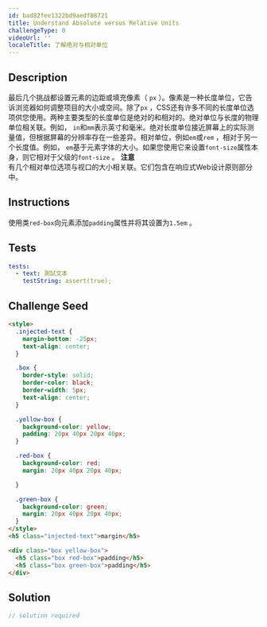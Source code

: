 ```yaml
---
id: bad82fee1322bd9aedf08721
title: Understand Absolute versus Relative Units
challengeType: 0
videoUrl: ''
localeTitle: 了解绝对与相对单位
---
```


## Description
<section id="description">最后几个挑战都设置元素的边距或填充像素（ <code>px</code> ）。像素是一种长度单位，它告诉浏览器如何调整项目的大小或空间。除了<code>px</code> ，CSS还有许多不同的长度单位选项供您使用。两种主要类型的长度单位是绝对的和相对的。绝对单位与长度的物理单位相关联。例如， <code>in</code>和<code>mm</code>表示英寸和毫米。绝对长度单位接近屏幕上的实际测量值，但根据屏幕的分辨率存在一些差异。相对单位，例如<code>em</code>或<code>rem</code> ，相对于另一个长度值。例如， <code>em</code>基于元素字体的大小。如果您使用它来设置<code>font-size</code>属性本身，则它相对于父级的<code>font-size</code> 。 <strong>注意</strong> <br>有几个相对单位选项与视口的大小相关联。它们包含在响应式Web设计原则部分中。 </section>

## Instructions
<section id="instructions">使用类<code>red-box</code>向元素添加<code>padding</code>属性并将其设置为<code>1.5em</code> 。 </section>

## Tests
<section id='tests'>

```yml
tests:
  - text: 測試文本
    testString: assert(true);

```

</section>

## Challenge Seed
<section id='challengeSeed'>

<div id='html-seed'>

```html
<style>
  .injected-text {
    margin-bottom: -25px;
    text-align: center;
  }

  .box {
    border-style: solid;
    border-color: black;
    border-width: 5px;
    text-align: center;
  }

  .yellow-box {
    background-color: yellow;
    padding: 20px 40px 20px 40px;
  }

  .red-box {
    background-color: red;
    margin: 20px 40px 20px 40px;

  }

  .green-box {
    background-color: green;
    margin: 20px 40px 20px 40px;
  }
</style>
<h5 class="injected-text">margin</h5>

<div class="box yellow-box">
  <h5 class="box red-box">padding</h5>
  <h5 class="box green-box">padding</h5>
</div>

```

</div>



</section>

## Solution
<section id='solution'>

```js
// solution required
```
</section>
